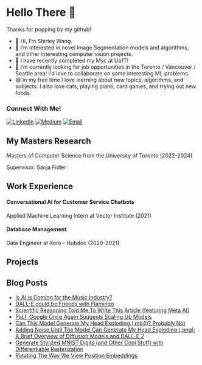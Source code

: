 # Hello There 👋 

<!---
ShirleyWangCVR/ShirleyWangCVR is a ✨ special ✨ repository because its `README.md` (this file) appears on your GitHub profile.
You can click the Preview link to take a look at your changes.
--->
Thanks for popping by my github!

- 👋 Hi, I’m Shirley Wang.
- 👀 I’m interested in novel Image Segmentation models and algorithms, and other interesting computer vision projects.
- 🌱 I have recently completed my Msc at UofT!
- 🔭 I’m currently looking for job opportunities in the Toronto / Vancouver / Seattle area! I'd love to collaborate on some interesting ML problems.
- 😄 In my free time I love learning about new topics, algorithms, and subjects. I also love cats, playing piano, card games, and trying out new foods.

### Connect With Me!

<a href="https://www.linkedin.com/in/shirley-yuemeng-wang/" target="_blank"><img alt="LinkedIn" src="https://img.shields.io/badge/linkedin-%230077B5.svg?&style=for-the-badge&logo=linkedin&logoColor=white" /></a> <a href="https://medium.com/@shirleywangcvr" target="_blank"><img alt="Medium" src="https://img.shields.io/badge/medium-%2312100E.svg?&style=for-the-badge&logo=medium&logoColor=white" /></a>   <a href="mailto:shirleywang@hotmail.ca" target="_blank"><img alt="Email" src="https://img.shields.io/badge/Gmail-D14836?&style=for-the-badge&logo=Gmail&logoColor=white" /></a> 

## My Masters Research

Masters of Computer Science from the University of Toronto (2022-2024)

Supervisor: Sanja Fidler

## Work Experience

#### Conversational AI for Customer Service Chatbots

Applied Machine Learning Intern at Vector Institute (2021)

#### Database Management

Data Engineer at Xero - Hubdoc (2020-2021)



## Projects



## Blog Posts

- [Is AI is Coming for the Music Industry?](https://medium.com/demistify/is-ai-is-coming-for-the-music-industry-885c11efbac2)
- [DALL-E could be Friends with Flamingo](https://medium.com/demistify/dall-e-could-be-friends-with-flamingo-49440fcbbdab)
- [Scientific Reasoning Told Me To Write This Article (featuring Meta AI)](https://medium.com/demistify/scientific-reasoning-told-me-to-write-this-article-featuring-meta-ai-8ad38452611)
- [PaLI: Google Once Again Suggests Scaling Up Models](https://medium.com/demistify/pali-google-once-again-suggests-scaling-up-models-867b22c1136d)
- [Can This Model Generate My Head Exploding (.mp4)? Probably Not](https://medium.com/demistify/can-this-model-generate-my-head-exploding-mp4-probably-not-f39c866b5ad7)
- [Adding Noise Until The Model Can Generate My Head Exploding (.png): A Brief Overview of Diffusion Models and DALL-E 2](https://medium.com/demistify/adding-noise-until-the-model-can-generate-my-head-exploding-png-7e31f672dd3c)
- [Generate Stylized MNIST Digits (and Other Cool Stuff) with Differentiable Rasterization](https://utorontomist.medium.com/generate-stylized-mnist-digits-and-other-cool-stuff-with-differentiable-rasterization-faa757e8cc4)
- [Rotating The Way We View Position Embeddings](https://utorontomist.medium.com/rotating-the-way-we-view-position-embeddings-8a5aebc9ee1)




